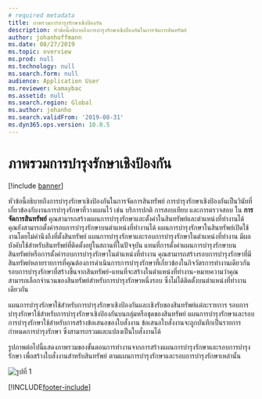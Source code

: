 ```yaml
---
# required metadata
title: ภาพรวมการบำรุงรักษาเชิงป้องกัน
description: หัวข้อนี้อธิบายถึงการบำรุงรักษาเชิงป้องกันในการจัดการสินทรัพย์
author: johanhoffmann
ms.date: 08/27/2019
ms.topic: overview
ms.prod: null
ms.technology: null
ms.search.form: null
audience: Application User
ms.reviewer: kamaybac
ms.assetid: null
ms.search.region: Global
ms.author: johanho
ms.search.validFrom: '2019-08-31'
ms.dyn365.ops.version: 10.0.5
---
```


# <a name="preventive-maintenance-overview"></a>ภาพรวมการบำรุงรักษาเชิงป้องกัน

[!include [banner](../../includes/banner.md)]

 

หัวข้อนี้อธิบายถึงการบำรุงรักษาเชิงป้องกันในการจัดการสินทรัพย์ การบำรุงรักษาเชิงป้องกันเป็นวินัยที่เกี่ยวข้องกับงานการบำรุงรักษาที่วางแผนไว้ เช่น บริการปกติ การสอบเทียบ และการตรวจสอบ ใน **การจัดการสินทรัพย์** คุณสามารถสร้างแผนการบำรุงรักษาและตั้งค่าในสินทรัพย์และตำแหน่งที่ทำงานได้ คุณยังสามารถตั้งค่ารอบการบำรุงรักษาบนตำแหน่งที่ทำงานได้ แผนการบำรุงรักษาในสินทรัพย์เปิดใช้งานโดยไม่คำนึงถึงที่ตั้งสินทรัพย์ แผนการบำรุงรักษาและรอบการบำรุงรักษาในตำแหน่งที่ทำงาน มีผลบังคับใช้สำหรับสินทรัพย์ที่ติดตั้งอยู่ในสถานที่ในปัจจุบัน แทนที่การตั้งค่าแผนการบำรุงรักษาบนสินทรัพย์หรือการตั้งค่ารอบการบำรุงรักษาในตำแหน่งที่ทำงาน คุณสามารถสร้างรอบการบำรุงรักษาที่มีสินทรัพย์หลายรายการที่คุณต้องการดำเนินการการบำรุงรักษาที่เกี่ยวข้องในกิจวัตรการทำงานเดียวกัน รอบการบำรุงรักษาที่สร้างขึ้นจากสินทรัพย์-แทนที่จะสร้างในตำแหน่งที่ทำงาน-หมายความว่าคุณสามารถเลือกจำนวนของสินทรัพย์สำหรับการบำรุงรักษาหนึ่งรอบ ซึ่งไม่ได้ติดตั้งบนตำแหน่งที่ทำงานเดียวกัน

แผนการบำรุงรักษาใช้สำหรับการบำรุงรักษาเชิงป้องกันและเชิงรับของสินทรัพย์แต่ละรายการ รอบการบำรุงรักษาใช้สำหรับการบำรุงรักษาเชิงป้องกันบนกลุ่มหรือชุดของสินทรัพย์ แผนการบำรุงรักษาและรอบการบำรุงรักษาใช้สำหรับการสร้างข้อเสนอของใบสั่งงาน ข้อเสนอใบสั่งงานจะถูกบันทึกเป็นรายการกำหนดการบำรุงรักษา ซึ่งสามารถรวมและแปลงเป็นใบสั่งงานได้

รูปภาพต่อไปนี้แสดงภาพรวมของขั้นตอนการทำงานจากการสร้างแผนการบำรุงรักษาและรอบการบำรุงรักษา เพื่อสร้างใบสั่งงานสำหรับสินทรัพย์ ตามแผนการบำรุงรักษาและรอบการบำรุงรักษาเหล่านั้น

![รูปที่ 1](media/01-preventive-maintenance.png)



[!INCLUDE[footer-include](../../../includes/footer-banner.md)]